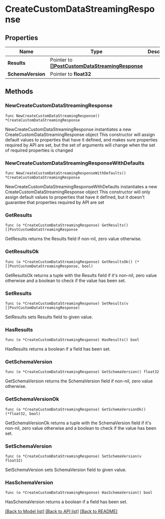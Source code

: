 # CreateCustomDataStreamingResponse

## Properties

Name | Type | Description | Notes
------------ | ------------- | ------------- | -------------
**Results** | Pointer to [**[]PostCustomDataStreamingResponse**](PostCustomDataStreamingResponse.md) |  | [optional] 
**SchemaVersion** | Pointer to **float32** |  | [optional] 

## Methods

### NewCreateCustomDataStreamingResponse

`func NewCreateCustomDataStreamingResponse() *CreateCustomDataStreamingResponse`

NewCreateCustomDataStreamingResponse instantiates a new CreateCustomDataStreamingResponse object
This constructor will assign default values to properties that have it defined,
and makes sure properties required by API are set, but the set of arguments
will change when the set of required properties is changed

### NewCreateCustomDataStreamingResponseWithDefaults

`func NewCreateCustomDataStreamingResponseWithDefaults() *CreateCustomDataStreamingResponse`

NewCreateCustomDataStreamingResponseWithDefaults instantiates a new CreateCustomDataStreamingResponse object
This constructor will only assign default values to properties that have it defined,
but it doesn't guarantee that properties required by API are set

### GetResults

`func (o *CreateCustomDataStreamingResponse) GetResults() []PostCustomDataStreamingResponse`

GetResults returns the Results field if non-nil, zero value otherwise.

### GetResultsOk

`func (o *CreateCustomDataStreamingResponse) GetResultsOk() (*[]PostCustomDataStreamingResponse, bool)`

GetResultsOk returns a tuple with the Results field if it's non-nil, zero value otherwise
and a boolean to check if the value has been set.

### SetResults

`func (o *CreateCustomDataStreamingResponse) SetResults(v []PostCustomDataStreamingResponse)`

SetResults sets Results field to given value.

### HasResults

`func (o *CreateCustomDataStreamingResponse) HasResults() bool`

HasResults returns a boolean if a field has been set.

### GetSchemaVersion

`func (o *CreateCustomDataStreamingResponse) GetSchemaVersion() float32`

GetSchemaVersion returns the SchemaVersion field if non-nil, zero value otherwise.

### GetSchemaVersionOk

`func (o *CreateCustomDataStreamingResponse) GetSchemaVersionOk() (*float32, bool)`

GetSchemaVersionOk returns a tuple with the SchemaVersion field if it's non-nil, zero value otherwise
and a boolean to check if the value has been set.

### SetSchemaVersion

`func (o *CreateCustomDataStreamingResponse) SetSchemaVersion(v float32)`

SetSchemaVersion sets SchemaVersion field to given value.

### HasSchemaVersion

`func (o *CreateCustomDataStreamingResponse) HasSchemaVersion() bool`

HasSchemaVersion returns a boolean if a field has been set.


[[Back to Model list]](../README.md#documentation-for-models) [[Back to API list]](../README.md#documentation-for-api-endpoints) [[Back to README]](../README.md)



